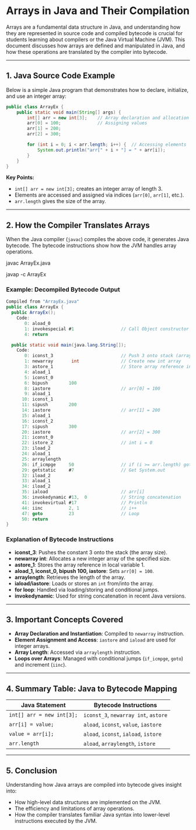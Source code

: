 # Arrays in Java and Their Compilation

Arrays are a fundamental data structure in Java, and understanding how they are represented in source code and compiled bytecode is crucial for students learning about compilers or the Java Virtual Machine (JVM). This document discusses how arrays are defined and manipulated in Java, and how these operations are translated by the compiler into bytecode.

---

## 1. Java Source Code Example

Below is a simple Java program that demonstrates how to declare, initialize, and use an integer array:

```java
public class ArrayEx {
    public static void main(String[] args) {
        int[] arr = new int[3];    // Array declaration and allocation
        arr[0] = 100;              // Assigning values
        arr[1] = 200;
        arr[2] = 300;

        for (int i = 0; i < arr.length; i++) {  // Accessing elements
            System.out.println("arr[" + i + "] = " + arr[i]);
        }
    }
}
```

**Key Points:**
- `int[] arr = new int[3];` creates an integer array of length 3.
- Elements are accessed and assigned via indices (`arr[0]`, `arr[1]`, etc.).
- `arr.length` gives the size of the array.

---

## 2. How the Compiler Translates Arrays

When the Java compiler (`javac`) compiles the above code, it generates Java bytecode. The bytecode instructions show how the JVM handles array operations.

javac ArrayEx.java


javap -c ArrayEx


### Example: Decompiled Bytecode Output

```java
Compiled from "ArrayEx.java"
public class ArrayEx {
  public ArrayEx();
    Code:
       0: aload_0
       1: invokespecial #1                  // Call Object constructor
       4: return

  public static void main(java.lang.String[]);
    Code:
       0: iconst_3                          // Push 3 onto stack (array length)
       1: newarray       int                // Create new int array
       3: astore_1                          // Store array reference in local variable 1
       4: aload_1
       5: iconst_0
       6: bipush        100
       8: iastore                           // arr[0] = 100
       9: aload_1
      10: iconst_1
      11: sipush        200
      14: iastore                           // arr[1] = 200
      15: aload_1
      16: iconst_2
      17: sipush        300
      20: iastore                           // arr[2] = 300
      21: iconst_0
      22: istore_2                          // int i = 0
      23: iload_2
      24: aload_1
      25: arraylength
      26: if_icmpge     50                  // if (i >= arr.length) goto 50
      29: getstatic     #7                  // Get System.out
      32: iload_2
      33: aload_1
      34: iload_2
      35: iaload                            // arr[i]
      36: invokedynamic #13,  0             // String concatenation
      41: invokevirtual #17                 // Println
      44: iinc          2, 1                // i++
      47: goto          23                  // Loop
      50: return
}
```

### Explanation of Bytecode Instructions

- **iconst_3**: Pushes the constant 3 onto the stack (the array size).
- **newarray int**: Allocates a new integer array of the specified size.
- **astore_1**: Stores the array reference in local variable 1.
- **aload_1, iconst_0, bipush 100, iastore**: Sets `arr[0] = 100`.
- **arraylength**: Retrieves the length of the array.
- **iaload/iastore**: Loads or stores an `int` from/into the array.
- **for loop**: Handled via loading/storing and conditional jumps.
- **invokedynamic**: Used for string concatenation in recent Java versions.

---

## 3. Important Concepts Covered

- **Array Declaration and Instantiation**: Compiled to `newarray` instruction.
- **Element Assignment and Access**: `iastore` and `iaload` are used for integer arrays.
- **Array Length**: Accessed via `arraylength` instruction.
- **Loops over Arrays**: Managed with conditional jumps (`if_icmpge`, `goto`) and increment (`iinc`).

---

## 4. Summary Table: Java to Bytecode Mapping

| Java Statement                  | Bytecode Instructions                |
|----------------------------------|--------------------------------------|
| `int[] arr = new int[3];`        | `iconst_3`, `newarray int`, `astore` |
| `arr[i] = value;`                | `aload`, `iconst`, `value`, `iastore`|
| `value = arr[i];`                | `aload`, `iconst`, `iaload`, `istore`|
| `arr.length`                     | `aload`, `arraylength`, `istore`     |

---

## 5. Conclusion

Understanding how Java arrays are compiled into bytecode gives insight into:
- How high-level data structures are implemented on the JVM.
- The efficiency and limitations of array operations.
- How the compiler translates familiar Java syntax into lower-level instructions executed by the JVM.

